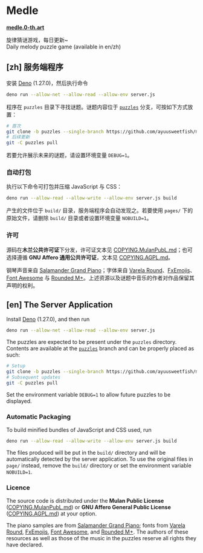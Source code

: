 # Medle

[**medle.0-th.art**](https://medle.0-th.art/)

旋律猜谜游戏，每日更新~  
Daily melody puzzle game (available in en/zh)

## [zh] 服务端程序

安装 [Deno](https://deno.land/) (1.27.0)，然后执行命令

```sh
deno run --allow-net --allow-read --allow-env server.js
```

程序在 `puzzles` 目录下寻找谜题。谜题内容位于 [`puzzles`](https://github.com/ayuusweetfish/medle/tree/puzzles) 分支，可按如下方式放置：

```sh
# 首次
git clone -b puzzles --single-branch https://github.com/ayuusweetfish/medle puzzles
# 后续更新
git -C puzzles pull
```

若要允许展示未来的谜题，请设置环境变量 `DEBUG=1`。

### 自动打包

执行以下命令可打包并压缩 JavaScript 与 CSS：

```sh
deno run --allow-read --allow-write --allow-env server.js build
```

产生的文件位于 `build/` 目录，服务端程序会自动发现之。若要使用 `pages/` 下的原始文件，请删除 `build/` 目录或者设置环境变量 `NOBUILD=1`。

### 许可

源码在**木兰公共许可证**下分发，许可证文本见 [COPYING.MulanPubL.md](COPYING.MulanPubL.md)；也可选择遵循 **GNU Affero 通用公共许可证**，文本见 [COPYING.AGPL.md](COPYING.AGPL.md)。

钢琴声音来自 [Salamander Grand Piano](https://sfzinstruments.github.io/pianos/salamander)；字体来自 [Varela Round](https://fonts.google.com/specimen/Varela+Round)、[FxEmojis](https://github.com/mozilla/fxemoji)、[Font Awesome](https://fontawesome.com/) 与 [Rounded M+](http://jikasei.me/font/rounded-mplus/about.html)。上述资源以及谜题中音乐的作者对作品保留其声明的权利。

## [en] The Server Application

Install [Deno](https://deno.land/) (1.27.0), and then run

```sh
deno run --allow-net --allow-read --allow-env server.js
```

The puzzles are expected to be present under the `puzzles` directory. Contents are available at the [`puzzles`](https://github.com/ayuusweetfish/medle/tree/puzzles) branch and can be properly placed as such:

```sh
# Setup
git clone -b puzzles --single-branch https://github.com/ayuusweetfish/medle puzzles
# Subsequent updates
git -C puzzles pull
```

Set the environment variable `DEBUG=1` to allow future puzzles to be displayed.

### Automatic Packaging

To build minified bundles of JavaScript and CSS used, run

```sh
deno run --allow-read --allow-write --allow-env server.js build
```

The files produced will be put in the `build/` directory and will be automatically detected by the server application. To use the original files in `page/` instead, remove the `build/` directory or set the environment variable `NOBUILD=1`.

### Licence

The source code is distributed under the **Mulan Public License** ([COPYING.MulanPubL.md](COPYING.MulanPubL.md)) or **GNU Affero General Public License** ([COPYING.AGPL.md](COPYING.AGPL.md)) at your option.

The piano samples are from [Salamander Grand Piano](https://sfzinstruments.github.io/pianos/salamander); fonts from [Varela Round](https://fonts.google.com/specimen/Varela+Round), [FxEmojis](https://github.com/mozilla/fxemoji), [Font Awesome](https://fontawesome.com/), and [Rounded M+](http://jikasei.me/font/rounded-mplus/about.html). The authors of these resources as well as those of the music in the puzzles reserve all rights they have declared.
